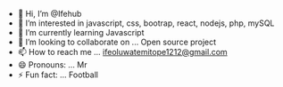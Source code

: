 - 👋 Hi, I’m @Ifehub
- 👀 I’m interested in javascript, css, bootrap, react, nodejs, php, mySQL
- 🌱 I’m currently learning Javascript
- 💞️ I’m looking to collaborate on ... Open source project
- 📫 How to reach me ... ifeoluwatemitope1212@gmail.com
- 😄 Pronouns: ... Mr 
- ⚡ Fun fact: ... Football

<!---
Ifehub/Ifehub is a ✨  ✨ repository because its `README.md` (this file) appears on your GitHub profile.
You can click the Preview link to take a look at your changes.
--->
